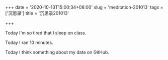 +++
date = '2020-10-13T15:00:34+08:00'
slug = 'meditation-201013'
tags = ['沉思录']
title = '沉思录201013'

+++

Today I'm so tired that I sleep on class.

Today I ran 10 minutes.

Today I think something about my data on GitHub.
